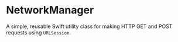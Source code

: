 # NetworkManager
A simple, reusable Swift utility class for making HTTP GET and POST requests using `URLSession`.
